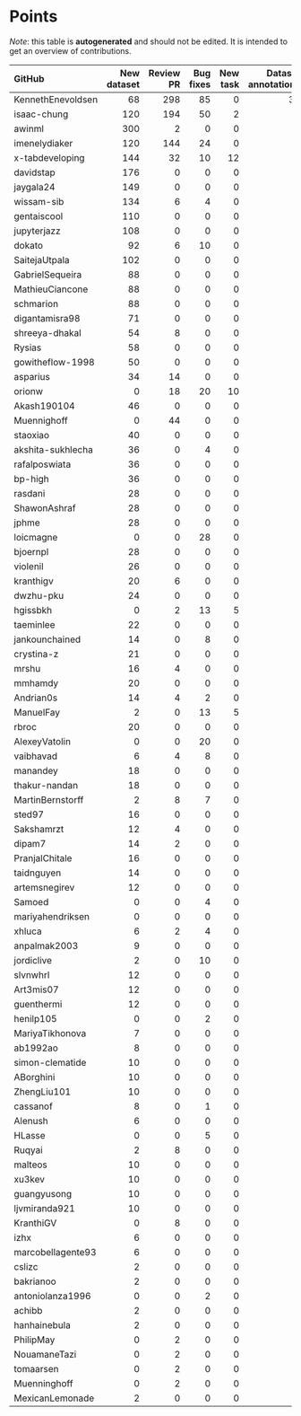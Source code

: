 # Points

_Note_: this table is **autogenerated** and should not be edited. It is intended to get an overview of contributions.

 | GitHub            |   New dataset |   Review PR |   Bug fixes |   New task |   Dataset annotations |   Coordination |   Running Models |   Paper writing |   Total |
|:------------------|--------------:|------------:|------------:|-----------:|----------------------:|---------------:|-----------------:|----------------:|--------:|
| KennethEnevoldsen |            68 |         298 |          85 |          0 |                    35 |             11 |                0 |               0 |     497 |
| isaac-chung       |           120 |         194 |          50 |          2 |                     1 |              4 |                0 |              12 |     383 |
| awinml            |           300 |           2 |           0 |          0 |                     0 |              0 |                0 |               0 |     302 |
| imenelydiaker     |           120 |         144 |          24 |          0 |                     0 |              0 |                0 |               0 |     288 |
| x-tabdeveloping   |           144 |          32 |          10 |         12 |                     0 |              1 |                0 |               0 |     199 |
| davidstap         |           176 |           0 |           0 |          0 |                     0 |              0 |                0 |               0 |     176 |
| jaygala24         |           149 |           0 |           0 |          0 |                     0 |              0 |                0 |               0 |     149 |
| wissam-sib        |           134 |           6 |           4 |          0 |                     0 |              0 |                0 |               0 |     144 |
| gentaiscool       |           110 |           0 |           0 |          0 |                     0 |              0 |                0 |               0 |     110 |
| jupyterjazz       |           108 |           0 |           0 |          0 |                     0 |              0 |                0 |               0 |     108 |
| dokato            |            92 |           6 |          10 |          0 |                     0 |              0 |                0 |               0 |     108 |
| SaitejaUtpala     |           102 |           0 |           0 |          0 |                     0 |              0 |                0 |               0 |     102 |
| GabrielSequeira   |            88 |           0 |           0 |          0 |                     0 |              0 |                0 |               0 |      88 |
| MathieuCiancone   |            88 |           0 |           0 |          0 |                     0 |              0 |                0 |               0 |      88 |
| schmarion         |            88 |           0 |           0 |          0 |                     0 |              0 |                0 |               0 |      88 |
| digantamisra98    |            71 |           0 |           0 |          0 |                     0 |              0 |                0 |               0 |      71 |
| shreeya-dhakal    |            54 |           8 |           0 |          0 |                     0 |              0 |                0 |               0 |      62 |
| Rysias            |            58 |           0 |           0 |          0 |                     0 |              0 |                0 |               0 |      58 |
| gowitheflow-1998  |            50 |           0 |           0 |          0 |                     0 |              0 |                0 |               0 |      50 |
| asparius          |            34 |          14 |           0 |          0 |                     0 |              0 |                0 |               0 |      48 |
| orionw            |             0 |          18 |          20 |         10 |                     0 |              0 |                0 |               0 |      48 |
| Akash190104       |            46 |           0 |           0 |          0 |                     0 |              0 |                0 |               0 |      46 |
| Muennighoff       |             0 |          44 |           0 |          0 |                     0 |              0 |                0 |               0 |      44 |
| staoxiao          |            40 |           0 |           0 |          0 |                     0 |              0 |                0 |               0 |      40 |
| akshita-sukhlecha |            36 |           0 |           4 |          0 |                     0 |              0 |                0 |               0 |      40 |
| rafalposwiata     |            36 |           0 |           0 |          0 |                     0 |              0 |                0 |               0 |      36 |
| bp-high           |            36 |           0 |           0 |          0 |                     0 |              0 |                0 |               0 |      36 |
| rasdani           |            28 |           0 |           0 |          0 |                     0 |              0 |                0 |               0 |      28 |
| ShawonAshraf      |            28 |           0 |           0 |          0 |                     0 |              0 |                0 |               0 |      28 |
| jphme             |            28 |           0 |           0 |          0 |                     0 |              0 |                0 |               0 |      28 |
| loicmagne         |             0 |           0 |          28 |          0 |                     0 |              0 |                0 |               0 |      28 |
| bjoernpl          |            28 |           0 |           0 |          0 |                     0 |              0 |                0 |               0 |      28 |
| violenil          |            26 |           0 |           0 |          0 |                     0 |              0 |                0 |               0 |      26 |
| kranthigv         |            20 |           6 |           0 |          0 |                     0 |              0 |                0 |               0 |      26 |
| dwzhu-pku         |            24 |           0 |           0 |          0 |                     0 |              0 |                0 |               0 |      24 |
| hgissbkh          |             0 |           2 |          13 |          5 |                     0 |              0 |                0 |               3 |      23 |
| taeminlee         |            22 |           0 |           0 |          0 |                     0 |              0 |                0 |               0 |      22 |
| jankounchained    |            14 |           0 |           8 |          0 |                     0 |              0 |                0 |               0 |      22 |
| crystina-z        |            21 |           0 |           0 |          0 |                     0 |              0 |                0 |               0 |      21 |
| mrshu             |            16 |           4 |           0 |          0 |                     1 |              0 |                0 |               0 |      21 |
| mmhamdy           |            20 |           0 |           0 |          0 |                     0 |              0 |                0 |               0 |      20 |
| Andrian0s         |            14 |           4 |           2 |          0 |                     0 |              0 |                0 |               0 |      20 |
| ManuelFay         |             2 |           0 |          13 |          5 |                     0 |              0 |                0 |               0 |      20 |
| rbroc             |            20 |           0 |           0 |          0 |                     0 |              0 |                0 |               0 |      20 |
| AlexeyVatolin     |             0 |           0 |          20 |          0 |                     0 |              0 |                0 |               0 |      20 |
| vaibhavad         |             6 |           4 |           8 |          0 |                     0 |              0 |                0 |               0 |      18 |
| manandey          |            18 |           0 |           0 |          0 |                     0 |              0 |                0 |               0 |      18 |
| thakur-nandan     |            18 |           0 |           0 |          0 |                     0 |              0 |                0 |               0 |      18 |
| MartinBernstorff  |             2 |           8 |           7 |          0 |                     0 |              0 |                0 |               0 |      17 |
| sted97            |            16 |           0 |           0 |          0 |                     0 |              0 |                0 |               0 |      16 |
| Sakshamrzt        |            12 |           4 |           0 |          0 |                     0 |              0 |                0 |               0 |      16 |
| dipam7            |            14 |           2 |           0 |          0 |                     0 |              0 |                0 |               0 |      16 |
| PranjalChitale    |            16 |           0 |           0 |          0 |                     0 |              0 |                0 |               0 |      16 |
| taidnguyen        |            14 |           0 |           0 |          0 |                     0 |              0 |                0 |               0 |      14 |
| artemsnegirev     |            12 |           0 |           0 |          0 |                     2 |              0 |                0 |               0 |      14 |
| Samoed            |             0 |           0 |           4 |          0 |                     0 |              0 |                9 |               0 |      13 |
| mariyahendriksen  |             0 |           0 |           0 |          0 |                     0 |              0 |                0 |              12 |      12 |
| xhluca            |             6 |           2 |           4 |          0 |                     0 |              0 |                0 |               0 |      12 |
| anpalmak2003      |             9 |           0 |           0 |          0 |                     3 |              0 |                0 |               0 |      12 |
| jordiclive        |             2 |           0 |          10 |          0 |                     0 |              0 |                0 |               0 |      12 |
| slvnwhrl          |            12 |           0 |           0 |          0 |                     0 |              0 |                0 |               0 |      12 |
| Art3mis07         |            12 |           0 |           0 |          0 |                     0 |              0 |                0 |               0 |      12 |
| guenthermi        |            12 |           0 |           0 |          0 |                     0 |              0 |                0 |               0 |      12 |
| henilp105         |             0 |           0 |           2 |          0 |                     9 |              0 |                0 |               0 |      11 |
| MariyaTikhonova   |             7 |           0 |           0 |          0 |                     4 |              0 |                0 |               0 |      11 |
| ab1992ao          |             8 |           0 |           0 |          0 |                     3 |              0 |                0 |               0 |      11 |
| simon-clematide   |            10 |           0 |           0 |          0 |                     0 |              0 |                0 |               0 |      10 |
| ABorghini         |            10 |           0 |           0 |          0 |                     0 |              0 |                0 |               0 |      10 |
| ZhengLiu101       |            10 |           0 |           0 |          0 |                     0 |              0 |                0 |               0 |      10 |
| cassanof          |             8 |           0 |           1 |          0 |                     0 |              0 |                1 |               0 |      10 |
| Alenush           |             6 |           0 |           0 |          0 |                     4 |              0 |                0 |               0 |      10 |
| HLasse            |             0 |           0 |           5 |          0 |                     5 |              0 |                0 |               0 |      10 |
| Ruqyai            |             2 |           8 |           0 |          0 |                     0 |              0 |                0 |               0 |      10 |
| malteos           |            10 |           0 |           0 |          0 |                     0 |              0 |                0 |               0 |      10 |
| xu3kev            |            10 |           0 |           0 |          0 |                     0 |              0 |                0 |               0 |      10 |
| guangyusong       |            10 |           0 |           0 |          0 |                     0 |              0 |                0 |               0 |      10 |
| ljvmiranda921     |            10 |           0 |           0 |          0 |                     0 |              0 |                0 |               0 |      10 |
| KranthiGV         |             0 |           8 |           0 |          0 |                     0 |              0 |                0 |               0 |       8 |
| izhx              |             6 |           0 |           0 |          0 |                     0 |              0 |                0 |               0 |       6 |
| marcobellagente93 |             6 |           0 |           0 |          0 |                     0 |              0 |                0 |               0 |       6 |
| cslizc            |             2 |           0 |           0 |          0 |                     0 |              0 |                0 |               0 |       2 |
| bakrianoo         |             2 |           0 |           0 |          0 |                     0 |              0 |                0 |               0 |       2 |
| antoniolanza1996  |             0 |           0 |           2 |          0 |                     0 |              0 |                0 |               0 |       2 |
| achibb            |             2 |           0 |           0 |          0 |                     0 |              0 |                0 |               0 |       2 |
| hanhainebula      |             2 |           0 |           0 |          0 |                     0 |              0 |                0 |               0 |       2 |
| PhilipMay         |             0 |           2 |           0 |          0 |                     0 |              0 |                0 |               0 |       2 |
| NouamaneTazi      |             0 |           2 |           0 |          0 |                     0 |              0 |                0 |               0 |       2 |
| tomaarsen         |             0 |           2 |           0 |          0 |                     0 |              0 |                0 |               0 |       2 |
| Muenninghoff      |             0 |           2 |           0 |          0 |                     0 |              0 |                0 |               0 |       2 |
| MexicanLemonade   |             2 |           0 |           0 |          0 |                     0 |              0 |                0 |               0 |       2 |